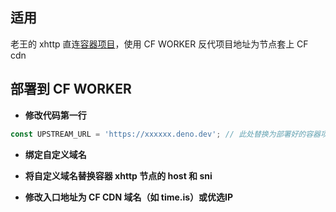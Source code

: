 ## 适用

老王的 xhttp 直连[容器项目](https://github.com/eooce/serverless-xhttp)，使用 CF WORKER 反代项目地址为节点套上 CF cdn

## 部署到 CF WORKER

- **修改代码第一行**

```js
const UPSTREAM_URL = 'https://xxxxxx.deno.dev'; // 此处替换为部署好的容器项目地址
```

- **绑定自定义域名**

- **将自定义域名替换容器 xhttp 节点的 host 和 sni**

- **修改入口地址为 CF CDN 域名（如 time.is）或优选IP**
